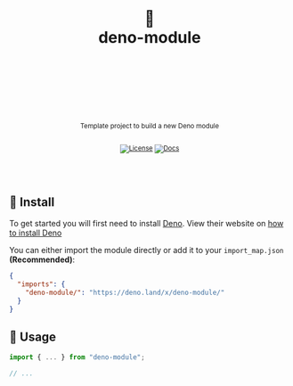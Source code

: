 <div align="center">
  <h1>
    <br/>
    <br/>
    🦕
    <br />
    deno-module
    <br />
    <br />
    <br />
    <br />
  </h1>
  <sup>
    <br />
    Template project to build a new Deno module</em>
    <br />
    <br />
  
[![License](https://img.shields.io/badge/-License-red.svg?style=for-the-badge)](https://github.com/nurodev/deno-module)
[![Docs](https://img.shields.io/badge/-Docs-blue.svg?style=for-the-badge)](https://doc.deno.land/https://deno.land/x/deno-module/mod.ts)

  </sup>
  <br />
  <br />
</div>

## 🚀 Install

To get started you will first need to install [Deno](http://deno.land/). View their website on [how to install Deno](https://deno.land/#installation)

You can either import the module directly or add it to your `import_map.json` **(Recommended)**:

```json
{
  "imports": {
    "deno-module/": "https://deno.land/x/deno-module/"
  }
}
```

## 🦄 Usage

```typescript
import { ... } from "deno-module";

// ...
```

